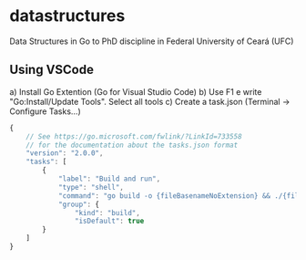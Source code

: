 # datastructures
Data Structures in Go to PhD discipline in Federal University of Ceará (UFC)

## Using VSCode

a) Install Go Extention (Go for Visual Studio Code)
b)  Use F1 e write "Go:Install/Update Tools". Select all tools
c) Create a task.json (Terminal -> Configure Tasks...)
``` javascript
{
    // See https://go.microsoft.com/fwlink/?LinkId=733558
    // for the documentation about the tasks.json format
    "version": "2.0.0",
    "tasks": [
        {
            "label": "Build and run",
            "type": "shell",
            "command": "go build -o {fileBasenameNoExtension} && ./{fileBasenameNoExtension}",
            "group": {
                "kind": "build",
                "isDefault": true
        }
    ]
}
```
